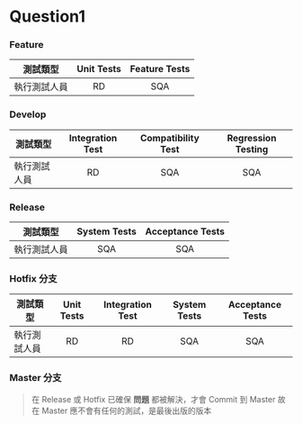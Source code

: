 # Question1 

### Feature
| 測試類型 | Unit Tests     | Feature Tests      |
| ---------- | :-----------:  | :-----------: |
| 執行測試人員     |RD     | SQA     |

### Develop
| 測試類型 | Integration Test     | Compatibility Test      |Regression Testing    |
| ---------- | :-----------:  | :-----------: |:-----------: |
| 執行測試人員     |RD     | SQA     |SQA   |

### Release 
| 測試類型 | System Tests   | Acceptance Tests     |
| ---------- | :-----------:  | :-----------: |
| 執行測試人員     |SQA     | SQA     |

### Hotfix   分支
| 測試類型 | Unit Tests     | Integration Test     | System Tests     |Acceptance Tests|
| ---------- | :-----------:  | :-----------: |:-----------: |:-----------: |
| 執行測試人員     |RD     | RD     |SQA    |SQA    

### Master  分支
> 在 Release 或 Hotfix 已確保 **問題** 都被解決，才會 Commit 到 Master 
> 故在 Master 應不會有任何的測試，是最後出版的版本
